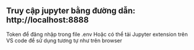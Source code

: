 ## Truy cập jupyter bằng đường dẫn: http://localhost:8888
Token để đăng nhập trong file .env
Hoặc có thể tải Jupyter extension trên VS code để sử dụng tương tự như trên browser

